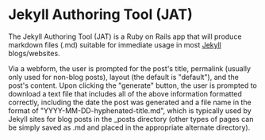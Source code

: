 Jekyll Authoring Tool (JAT)
===========================

The Jekyll Authoring Tool (JAT) is a Ruby on Rails app that will produce 
markdown files (.md) suitable for immediate usage in most 
[Jekyll](http://jekyllrb.com) blogs/websites.

Via a webform, the user is prompted for the post's title, permalink 
(usually only used for non-blog posts), layout (the default is "default"), 
and the post's content. Upon clicking the "generate" button, the user is prompted 
to download a text file that includes all of the above information formatted 
correctly, including the date the post was generated and a file name in the 
format of "YYYY-MM-DD-hyphenated-title.md", which is typically used by Jekyll 
sites for blog posts in the _posts directory (other types of pages can be simply 
saved as <something>.md and placed in the appropriate alternate directory).
